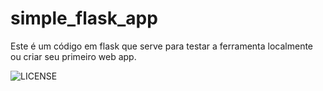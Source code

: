 # simple_flask_app
Este é um código em flask que serve para testar a ferramenta localmente ou criar seu primeiro web app.

![LICENSE](LICENSE)